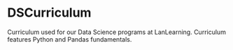 # DSCurriculum
Curriculum used for our Data Science programs at LanLearning. Curriculum features Python and Pandas fundamentals.
